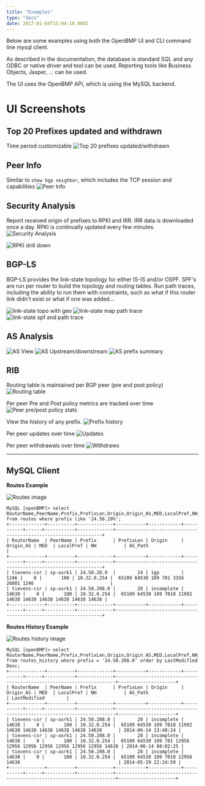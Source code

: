 ```yaml
---
title: "Examples"
type: "docs"
date: 2017-01-04T15:04:10.000Z
---
```


Below are some examples using both the OpenBMP UI and CLI command line mysql client.  

<!--more-->

As described in the documentation, the database is standard SQL and any ODBC or native driver and tool can be used.  Reporting tools like Business Objects, Jasper, ... can be used. 

The UI uses the OpenBMP API, which is using the MySQL backend. 


UI Screenshots
================
 
## Top 20 Prefixes updated and withdrawn
Time period customizable
![](images/top20.png "Top 20 prefixes updated/withdrawn")


## Peer Info
Similar to ```show bgp neighbor```, which includes the TCP session and capabilities 
![](images/peer_info.png "Peer Info")


## Security Analysis
Report received origin of prefixes to RPKI and IRR.  IRR data is downloaded once a day.  RPKI is continually updated every few minutes. 
![](images/security_report.png "Security Analysis")


![](images/rpki_drill_down.png "RPKI drill down")

## BGP-LS
BGP-LS provides the link-state topology for either IS-IS and/or OSPF.  SPF's are run per router to build the topology and routing tables.  Run path traces, including the ability to run them with constraints, such as what if this router link didn't exist or what if one was added...

![](images/linkstate_topo_geo.png "link-state topo with geo")
![](images/linkstate_map_traces.png "link-state map path trace")
![](images/linkstate_SPF_and_traces.png "link-state spf and path trace")


## AS Analysis

![](images/as_view.png "AS View")
![](images/as_view_up_down.png "AS Upstream/downstream")
![](images/as_by_prefix_summary.png "AS prefix summary")

## RIB

Routing table is maintained per BGP peer (pre and post policy)
![](images/routing_table.png "Routing table")

Per peer Pre and Post policy metrics are tracked over time
![](images/Pre_post_stats.png "Peer pre/post policy stats")

View the history of any prefix. 
![](images/prefix_history.png "Prefix history")

Per peer updates over time
![](images/updates_overtime.png "Updates")

Per peer withdrawals over time
![](images/withdraws_overtime.png "Withdraws")


- - -

MySQL Client
------------

**Routes Example** 

![](images/routes-shell.png "Routes image")

```
MySQL [openBMP]> select RouterName,PeerName,Prefix,PrefixLen,Origin,Origin_AS,MED,LocalPref,NH,AS_Path from routes where prefix like '24.50.20%';
+-------------+----------+-------------+-----------+------------+-----------+------+-----------+-------------+-----------------------------------------------------------------+
| RouterName  | PeerName | Prefix      | PrefixLen | Origin     | Origin_AS | MED  | LocalPref | NH          | AS_Path                                                         |
+-------------+----------+-------------+-----------+------------+-----------+------+-----------+-------------+-----------------------------------------------------------------+
| tievens-csr | sp-asrk1 | 24.50.20.0  |        24 | igp        |      1246 |    0 |       100 | 10.32.0.254 |  65109 64530 109 701 3356 26801 1246                            |
| tievens-csr | sp-asrk1 | 24.50.208.0 |        20 | incomplete |     14638 |    0 |       100 | 10.32.0.254 |  65109 64530 109 7018 11992 14638 14638 14638 14638 14638 14638 |
+-------------+----------+-------------+-----------+------------+-----------+------+-----------+-------------+-----------------------------------------------------------------+
```


**Routes History Example**

![](images/routes-history-shell.png "Routes history image")

```
MySQL [openBMP]> select RouterName,PeerName,Prefix,PrefixLen,Origin,Origin_AS,MED,LocalPref,NH,AS_Path,LastModified  from routes_history where prefix = '24.50.208.0' order by LastModified Desc;
+-------------+----------+-------------+-----------+------------+-----------+------+-----------+-------------+----------------------------------------------------------------------+---------------------+
| RouterName  | PeerName | Prefix      | PrefixLen | Origin     | Origin_AS | MED  | LocalPref | NH          | AS_Path                                                              | LastModified        |
+-------------+----------+-------------+-----------+------------+-----------+------+-----------+-------------+----------------------------------------------------------------------+---------------------+
| tievens-csr | sp-asrk1 | 24.50.208.0 |        20 | incomplete |     14638 |    0 |       100 | 10.32.0.254 |  65109 64530 109 7018 11992 14638 14638 14638 14638 14638 14638      | 2014-06-14 13:40:24 |
| tievens-csr | sp-asrk1 | 24.50.208.0 |        20 | incomplete |     14638 |    0 |       100 | 10.32.0.254 |  65109 64530 109 701 12956 12956 12956 12956 12956 12956 12956 14638 | 2014-06-14 08:02:25 |
| tievens-csr | sp-asrk1 | 24.50.208.0 |        20 | incomplete |     14638 |    0 |       100 | 10.32.0.254 |  65109 64530 109 7018 12956 14638                                    | 2014-05-29 22:24:59 |
+-------------+----------+-------------+-----------+------------+-----------+------+-----------+-------------+----------------------------------------------------------------------+---------------------+
```

